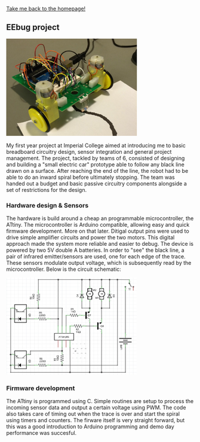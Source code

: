 [Take me back to the homepage!](/index.md)

## EEbug project

 <img src="eebug.jpg" height="260" width="350"> 
 
My first year project at Imperial College aimed at introducing me to basic breadboard circuitry design, sensor integration and general project management. The project, tackled by teams of 6, consisted of designing and building a "small electric car" prototype able to follow any black line drawn on a surface. After reaching the end of the line, the robot had to be able to do an inward spiral before ultimately stopping. The team was handed out a budget and basic passive circuitry components alongside a set of restrictions for the design. 

### Hardware design & Sensors

The hardware is build around a cheap an programmable microcontroller, the ATtiny. The microcontroller is Arduino compatible, allowing easy and quick firmware development. More on that later. Ditigal output pins were used to drive simple amplifier circuits and power the two motors. This digital approach made the system more reliable and easier to debug. The device is powered by two 5V double A batteries. 
In order to "see" the black line, a pair of infrared emitter/sensors are used, one for each edge of the trace. These sensors modulate output voltage, which is subsequently read by the microcontroller. Below is the circuit schematic:

 <img src="eebugschematic.jpg" height="260" width="350"> 

### Firmware development

The ATtiny is programmed using C. Simple routines are setup to process the incoming sensor data and output a certain voltage using PWM. The code also takes care of timing out when the trace is over and start the spiral using timers and counters. The firware itself is very straight forward, but this was a good introduction to Arduino programming and demo day performance was succesful.
